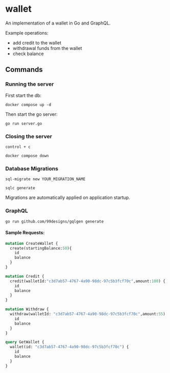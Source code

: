 # wallet
An implementation of a wallet in Go and GraphQL.

Example operations: 
* add credit to the wallet
* withdrawal funds from the wallet
* check balance

## Commands

### Running the server

First start the db:
```shell
docker compose up -d
```

Then start the go server:
```shell
go run server.go
```

### Closing the server
```
control + c
```

```shell
docker compose down
```

### Database Migrations
```shell
sql-migrate new YOUR_MIGRATION_NAME
```

```shell
sqlc generate
```

Migrations are automatically applied on application startup.



### GraphQL

```shell
go run github.com/99designs/gqlgen generate
```

#### Sample Requests:
```graphql
mutation CreateWallet {
  create(startingBalance:50){
    id
    balance
  }
}

mutation Credit {
  credit(walletId:"c3d7ab57-4767-4a90-98dc-97c5b3fcf70c",amount:100) {
    id
    balance
  }
}

mutation Withdraw {
  withdraw(walletId: "c3d7ab57-4767-4a90-98dc-97c5b3fcf70c",amount:55) {
    id
    balance
  }
}

query GetWallet {
  wallet(id: "c3d7ab57-4767-4a90-98dc-97c5b3fcf70c") {
    id
    balance
  }
}
```
